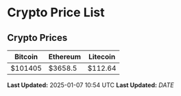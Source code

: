 # Crypto Price List

## Crypto Prices
| Bitcoin | Ethereum | Litecoin |
| ------- | -------- | -------- |
| $101405 | $3658.5 | $112.64 |
**Last Updated:** 2025-01-07 10:54 UTC
**Last Updated:** $DATE$
